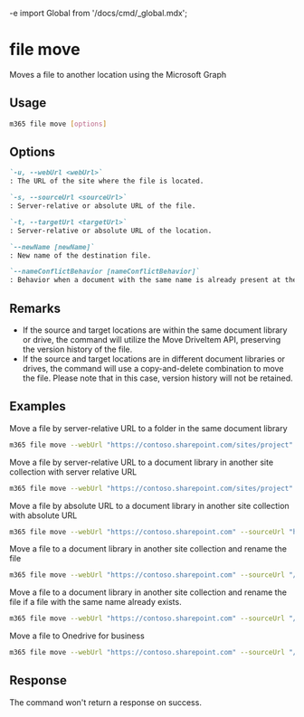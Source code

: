 -e <!-- DISCLAIMER: All secrets, passwords, and sensitive values in this document are examples only and not real credentials. -->
import Global from '/docs/cmd/_global.mdx';

# file move

Moves a file to another location using the Microsoft Graph

## Usage

```sh
m365 file move [options]
```

## Options

```md definition-list
`-u, --webUrl <webUrl>`
: The URL of the site where the file is located.

`-s, --sourceUrl <sourceUrl>`
: Server-relative or absolute URL of the file.

`-t, --targetUrl <targetUrl>`
: Server-relative or absolute URL of the location.

`--newName [newName]`
: New name of the destination file.

`--nameConflictBehavior [nameConflictBehavior]`
: Behavior when a document with the same name is already present at the destination. Possible values: `fail`, `replace`, `rename`. Default is `fail`.
```

<Global />

## Remarks

- If the source and target locations are within the same document library or drive, the command will utilize the Move DriveItem API, preserving the version history of the file.
- If the source and target locations are in different document libraries or drives, the command will use a copy-and-delete combination to move the file. Please note that in this case, version history will not be retained.

## Examples

Move a file by server-relative URL to a folder in the same document library

```sh
m365 file move --webUrl "https://contoso.sharepoint.com/sites/project" --sourceUrl "/sites/project/Shared Documents/Document.pdf" --targetUrl "/sites/project/Shared Documents/NewFolder"
```

Move a file by server-relative URL to a document library in another site collection with server relative URL

```sh
m365 file move --webUrl "https://contoso.sharepoint.com/sites/project" --sourceUrl "/sites/project/Shared Documents/Document.pdf" --targetUrl "/sites/IT/Shared Documents"
```

Move a file by absolute URL to a document library in another site collection with absolute URL

```sh
m365 file move --webUrl "https://contoso.sharepoint.com" --sourceUrl "https://contoso.sharepoint.com/Shared Documents/Document.pdf" --targetUrl "https://contoso.sharepoint.com/sites/IT/Shared Documents"
```

Move a file to a document library in another site collection and rename the file

```sh
m365 file move --webUrl "https://contoso.sharepoint.com" --sourceUrl "/Shared Documents/Document.pdf" --targetUrl "/sites/IT/Shared Documents" --newName "newName"
```

Move a file to a document library in another site collection and rename the file if a file with the same name already exists.

```sh
m365 file move --webUrl "https://contoso.sharepoint.com" --sourceUrl "/Shared Documents/Document.pdf" --targetUrl "/sites/IT/Shared Documents" --nameConflictBehavior rename
```

Move a file to Onedrive for business 

```sh
m365 file move --webUrl "https://contoso.sharepoint.com" --sourceUrl "/Shared Documents/Document.pdf" --targetUrl "https://contoso-my.sharepoint.com/personal/john_contoso_onmicrosoft_com/documents"
```

## Response

The command won't return a response on success.
